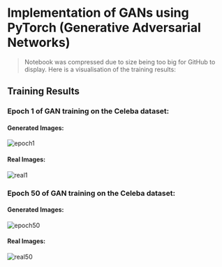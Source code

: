 # Implementation of GANs using PyTorch (Generative Adversarial Networks)

> Notebook was compressed due to size being too big for GitHub to display. Here is a visualisation of the training results:

## Training Results

### Epoch 1 of GAN training on the Celeba dataset:
#### Generated Images:
![epoch1](https://github.com/martintmv-git/cookbook/assets/101264514/3e485609-20af-4eb4-82db-347658a4eda5)
#### Real Images:
![real1](https://github.com/martintmv-git/cookbook/assets/101264514/749633a2-525e-4253-9770-c8e54538d9fa)

### Epoch 50 of GAN training on the Celeba dataset:
#### Generated Images:
![epoch50](https://github.com/martintmv-git/cookbook/assets/101264514/2c139903-110f-4fe6-88c8-0a68bdd54905)
#### Real Images:
![real50](https://github.com/martintmv-git/cookbook/assets/101264514/6145990c-d4b4-4d26-b06f-03c6f8a691b8)
